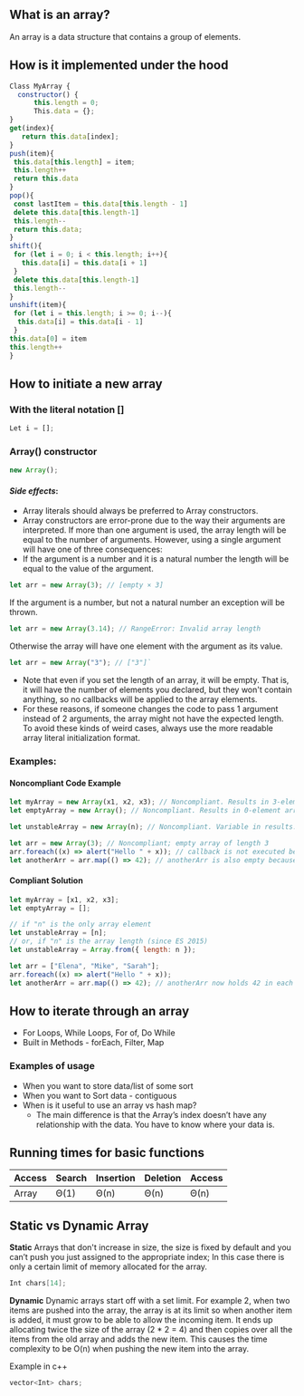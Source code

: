 ## What is an array?

An array is a data structure that contains a group of elements.

## How is it implemented under the hood

```javascript
Class MyArray {
  constructor() {
      this.length = 0;
      This.data = {};
}
get(index){
   return this.data[index];
}
push(item){
 this.data[this.length] = item;
 this.length++
 return this.data
}
pop(){
 const lastItem = this.data[this.length - 1]
 delete this.data[this.length-1]
 this.length--
 return this.data;
}
shift(){
 for (let i = 0; i < this.length; i++){
   this.data[i] = this.data[i + 1]
 }
 delete this.data[this.length-1]
 this.length--
}
unshift(item){
 for (let i = this.length; i >= 0; i--){
  this.data[i] = this.data[i - 1]
 }
this.data[0] = item
this.length++
}
```

## How to initiate a new array

### With the literal notation []

```javascript
Let i = [];
```

### Array() constructor

```javascript
new Array();
```

#### _Side effects_:

- Array literals should always be preferred to Array constructors.
- Array constructors are error-prone due to the way their arguments are interpreted. If more than one argument is used, the array length will be equal to the number of arguments. However, using a single argument will have one of three consequences:
- If the argument is a number and it is a natural number the length will be equal to the value of the argument.

```javascript
let arr = new Array(3); // [empty × 3]
```

If the argument is a number, but not a natural number an exception will be thrown.

```javascript
let arr = new Array(3.14); // RangeError: Invalid array length
```

Otherwise the array will have one element with the argument as its value.

```javascript
let arr = new Array("3"); // ["3"]`
```

- Note that even if you set the length of an array, it will be empty. That is, it will have the number of elements you declared, but they won't contain anything, so no callbacks will be applied to the array elements.
- For these reasons, if someone changes the code to pass 1 argument instead of 2 arguments, the array might not have the expected length. To avoid these kinds of weird cases, always use the more readable array literal initialization format.

### Examples:

#### Noncompliant Code Example

```javascript
let myArray = new Array(x1, x2, x3); // Noncompliant. Results in 3-element array.
let emptyArray = new Array(); // Noncompliant. Results in 0-element array.

let unstableArray = new Array(n); // Noncompliant. Variable in results.

let arr = new Array(3); // Noncompliant; empty array of length 3
arr.foreach((x) => alert("Hello " + x)); // callback is not executed because there's nothing in arr
let anotherArr = arr.map(() => 42); // anotherArr is also empty because callback didn't execute
```

#### Compliant Solution

```javascript
let myArray = [x1, x2, x3];
let emptyArray = [];

// if "n" is the only array element
let unstableArray = [n];
// or, if "n" is the array length (since ES 2015)
let unstableArray = Array.from({ length: n });

let arr = ["Elena", "Mike", "Sarah"];
arr.foreach((x) => alert("Hello " + x));
let anotherArr = arr.map(() => 42); // anotherArr now holds 42 in each element
```

## How to iterate through an array

- For Loops, While Loops, For of, Do While
- Built in Methods - forEach, Filter, Map

### Examples of usage

- When you want to store data/list of some sort
- When you want to Sort data - contiguous
- When is it useful to use an array vs hash map?
  - The main difference is that the Array’s index doesn’t have any relationship with the data. You have to know where your data is.

## Running times for basic functions

| Access | Search | Insertion | Deletion | Access |
| ------ | ------ | --------- | -------- | ------ |
| Array  | Θ(1)   | Θ(n)      | Θ(n)     | Θ(n)   |

## Static vs Dynamic Array

**Static**
Arrays that don't increase in size, the size is fixed by default and you can’t push you just assigned to the appropriate index; In this case there is only a certain limit of memory allocated for the array.

```c++
Int chars[14];
```

**Dynamic**
Dynamic arrays start off with a set limit. For example 2, when two items are pushed into the array, the array is at its limit so when another item is added, it must grow to be able to allow the incoming item. It ends up allocating twice the size of the array (2 \* 2 = 4) and then copies over all the items from the old array and adds the new item. This causes the time complexity to be O(n) when pushing the new item into the array.

Example in c++

```c++
vector<Int> chars;
```
